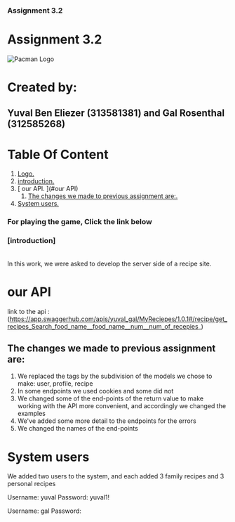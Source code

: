 ### Assignment 3.2
<a name="logo"></a>
# Assignment 3.2

![Pacman Logo](images/logopacman.png)
# Created by:
## Yuval Ben Eliezer (313581381) and Gal Rosenthal (312585268)

# Table Of Content
1. [ Logo. ](#logo)
1. [introduction. ](#introduction)
1. [ our API. ](#our API)
    1. [ The changes we made to previous assignment are:. ](#changes)
1. [ System users. ](#users)

<a name="introduction"></a>
### For playing the game, Click the link below 
### [introduction]
<br>
In this work, we were asked to develop the server side of a recipe site.

<a name="our API"></a>
# our API
 link to the api : (https://app.swaggerhub.com/apis/yuval_gal/MyReciepes/1.0.1#/recipe/get_recipes_Search_food_name__food_name__num__num_of_recepies_)
<a name="changes"></a>
## The changes we made to previous assignment are:
1. We replaced the tags by the subdivision of the models we chose to make: user, profile, recipe
2. In some endpoints we used cookies and some did not
3. We changed some of the end-points of the return value to make working with the API more convenient, and accordingly we changed the examples
4. We've added some more detail to the endpoints for the errors
5. We changed the names of the end-points
 
<a name="users"></a>
# System users
We added two users to the system, and each added 3 family recipes and 3 personal recipes

Username: yuval
Password: yuval1!

Username: gal
Password:
